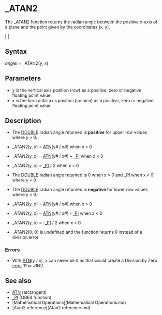 # _ATAN2

The _ATAN2 function returns the radian angle between the positive x-axis of a plane and the point given by the coordinates (x, y).

  

|  |

## Syntax

*angle!* = _ATAN2(*y*, *x*)
  

## Parameters

* *y* is the vertical axis position (row) as a positive, zero or negative floating point value.
* *x* is the horizontal axis position (column) as a positive, zero or negative floating point value.

  

## Description

* The [DOUBLE](DOUBLE.md) radian angle returned is **positive** for upper row values where y > 0.

* _ATAN2(y, x) = [ATN](ATN.md)(y# / x#) when x > 0
* _ATAN2(y, x) = [ATN](ATN.md)(y# / x#) + [_PI](_PI.md) when x < 0
* _ATAN2(y, x) = [_PI](_PI.md) / 2 when x = 0

* The [DOUBLE](DOUBLE.md) radian angle returned is 0 when x > 0 and [_PI](_PI.md) when x < 0 where y = 0
* The [DOUBLE](DOUBLE.md) radian angle returned is **negative** for lower row values where y < 0.

* _ATAN2(y, x) = [ATN](ATN.md)(y# / x#) when x > 0
* _ATAN2(y, x) = [ATN](ATN.md)(y# / x#) - [_PI](_PI.md) when x < 0
* _ATAN2(y, x) = -[_PI](_PI.md) / 2 when x = 0

* _ATAN2(0, 0) is undefined and the function returns 0 instead of a division error.

### Errors

* With [ATN](ATN.md)(y / x), x can never be 0 as that would create a Division by Zero [error](error.md) 11 or #IND.

  

## See also

* [ATN](ATN.md) (arctangent)
* [_PI](_PI.md) (QB64 function)
* [Mathematical Operations](Mathematical Operations.md)
* [Atan2 reference](Atan2 reference.md)

  
